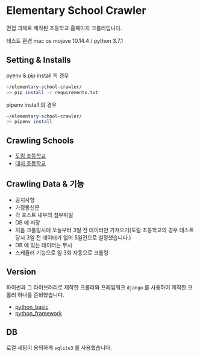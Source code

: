 # Elementary School Crawler

면접 과제로 제작된 초등학교 홈페이지 크롤러입니다.

테스트 환경 mac os mojave 10.14.4 / python 3.7.1

## Setting & Installs

pyenv & pip install 의 경우

```bash
~/elementary-school-crawler/
>> pip install -r requirements.txt
```

pipenv install 의 경우

```bash
~/elementary-school-crawler/
>> pipenv install
```

## Crawling Schools

- [도림 초등학교](http://dorim.es.kr/main)
- [대치 초등학교](http://www.daechi.es.kr/index.do)

## Crawling Data & 기능

- 공지사항
- 가정통신문
- 각 포스트 내부의 첨부파일
- DB 에 저장
- 처음 크롤링시에 오늘부터 3일 전 데이터만 가져오기(도림 초등학교의 경우 테스트 당시 3일 전 데이터가 없어 5일전으로 설정했습니다.)
- DB 에 있는 데이터는 무시
- 스케쥴러 기능으로 일 3회 자동으로 크롤링

## Version

파이썬과 그 라이브러리로 제작한 크롤러와 프레임워크 `django` 를 사용하여 제작한 크롤러 하나를 준비했습니다.

- [python_basic](https://github.com/Younlab/elementary-school-crawler/tree/master/python_basic)
- [python_framework](https://github.com/Younlab/elementary-school-crawler/tree/master/python_framework)

## DB

로컬 세팅이 용의하게 `sqlite3` 를 사용했습니다.
